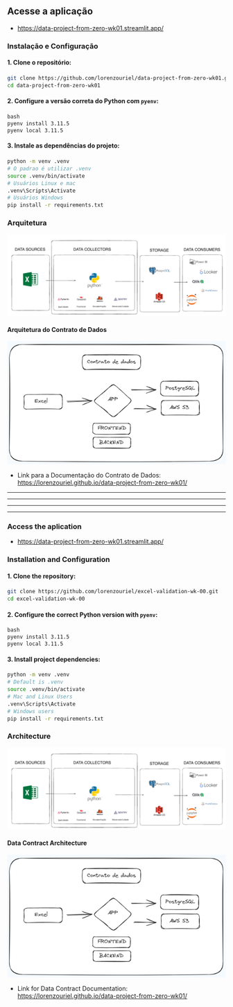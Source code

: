 ## Acesse a aplicação
- https://data-project-from-zero-wk01.streamlit.app/

### Instalação e Configuração

#### 1. Clone o repositório:

```bash
git clone https://github.com/lorenzouriel/data-project-from-zero-wk01.git
cd data-project-from-zero-wk01
```

#### 2. Configure a versão correta do Python com `pyenv`:

```
bash
pyenv install 3.11.5
pyenv local 3.11.5
```

#### 3. Instale as dependências do projeto:

```bash
python -m venv .venv
# O padrao é utilizar .venv
source .venv/bin/activate
# Usuários Linux e mac
.venv\Scripts\Activate
# Usuários Windows
pip install -r requirements.txt  
```

### Arquitetura
![Arquitetura](docs/imgs/architecture.png)

#### Arquitetura do Contrato de Dados
![Contrato](docs/imgs/data_contract_architecture.png)

- Link para a Documentação do Contrato de Dados: https://lorenzouriel.github.io/data-project-from-zero-wk01/

---
---
---
---
### Access the aplication
- https://data-project-from-zero-wk01.streamlit.app/
### Installation and Configuration

#### 1. Clone the repository:

```bash
git clone https://github.com/lorenzouriel/excel-validation-wk-00.git
cd excel-validation-wk-00
```

#### 2. Configure the correct Python version with `pyenv`:

```
bash
pyenv install 3.11.5
pyenv local 3.11.5
```

#### 3. Install project dependencies:

```bash
python -m venv .venv
# Default is .venv
source .venv/bin/activate
# Mac and Linux Users
.venv\Scripts\Activate
# Windows users
pip install -r requirements.txt  
```

### Architecture
![Arquitetura](docs/imgs/architecture.png)

#### Data Contract Architecture
![Contrato](docs/imgs/data_contract_architecture.png)

- Link for Data Contract Documentation: https://lorenzouriel.github.io/data-project-from-zero-wk01/